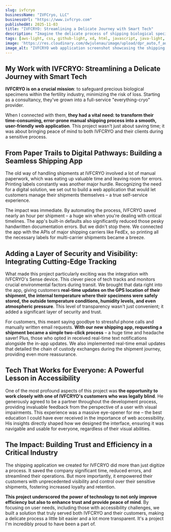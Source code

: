 ```yaml
---
slug: ivfcryo
businessName: "IVFCryo, LLC"
businessUrl: "https://www.ivfcryo.com"
publishedAt: 2025-11-03
title: "IVFCRYO: Streamlining a Delicate Journey with Smart Tech"
description: "Imagine the delicate process of shipping biological specimens for the fertility industry. It used to involve endless paperwork and uncertainty. I helped IVFCRYO transform this critical journey with a smart web app, saving time, reducing errors, and giving customers unprecedented real-time visibility – even learning invaluable lessons in accessibility along the way."
tags: [aws-light, css, github-light, xd, html, javascript, java-light, tailwindcss-light, d3-light]
image: 'https://res.cloudinary.com/dwjulenau/image/upload/dpr_auto,f_auto,fl_progressive,q_auto/v1744917502/josh-portfolio/assets_task_01js2js43afnqt5m68bxjmmd81_img_0.webp'
image_alt: "IVFCRYO web application screenshot showcasing the shipping process."
---
```


## My Work with IVFCRYO: Streamlining a Delicate Journey with Smart Tech

**IVFCRYO is on a crucial mission**: to safeguard precious biological specimens within the fertility industry, minimizing the risk of loss. Starting as a consultancy, they've grown into a full-service "everything-cryo" provider.

When I connected with them, **they had a vital need: to transform their time-consuming, error-prone manual shipping process into a smooth, user-friendly web application**. This project wasn't just about saving time; it was about bringing peace of mind to both IVFCRYO and their clients during a sensitive process.

## From Paper Trails to Digital Pathways: Building a Seamless Shipping App
The old way of handling shipments at IVFCRYO involved a lot of manual paperwork, which was eating up valuable time and leaving room for errors. Printing labels constantly was another major hurdle. Recognizing the need for a digital solution, we set out to build a web application that would let customers manage their shipments themselves – a true self-service experience.

The impact was immediate. By automating the process, IVFCRYO saved nearly an hour per shipment – a huge win when you're dealing with critical timelines. The app's built-in defaults also significantly reduced those pesky handwritten documentation errors. But we didn't stop there. We connected the app with the APIs of major shipping carriers like FedEx, so printing all the necessary labels for multi-carrier shipments became a breeze.

## Adding a Layer of Security and Visibility: Integrating Cutting-Edge Tracking
What made this project particularly exciting was the integration with IVFCRYO's Sense device. This clever piece of tech tracks and monitors crucial environmental factors during transit. We brought that data right into the app, giving customers **real-time updates on the GPS location of their shipment, the internal temperature where their specimens were safely stored, the outside temperature conditions, humidity levels, and even atmospheric pressure**. This level of transparency wasn't just convenient; it added a significant layer of security and trust.

For customers, this meant saying goodbye to stressful phone calls and manually written email requests. **With our new shipping app, requesting a shipment became a simple two-click process** – a huge time and headache saver! Plus, those who opted in received real-time text notifications alongside the in-app updates. We also implemented real-time email updates that detailed the chain of custody exchanges during the shipment journey, providing even more reassurance.

## Tech That Works for Everyone: A Powerful Lesson in Accessibility
One of the most profound aspects of this project was **the opportunity to work closely with one of IVFCRYO's customers who was legally blind**. He generously agreed to be a partner throughout the development process, providing invaluable feedback from the perspective of a user with visual impairments. This experience was a massive eye-opener for me – the best education I could have ever received in the importance of web accessibility. His insights directly shaped how we designed the interface, ensuring it was navigable and usable for everyone, regardless of their visual abilities.

## The Impact: Building Trust and Efficiency in a Critical Industry
The shipping application we created for IVFCRYO did more than just digitize a process. It saved the company significant time, reduced errors, and streamlined their operations. But more importantly, it empowered their customers with unprecedented visibility and control over their sensitive shipments, fostering increased loyalty and retention.

**This project underscored the power of technology to not only improve efficiency but also to enhance trust and provide peace of mind**. By focusing on user needs, including those with accessibility challenges, we built a solution that truly served both IVFCRYO and their customers, making a delicate process a little bit easier and a lot more transparent. It's a project I'm incredibly proud to have been a part of.
